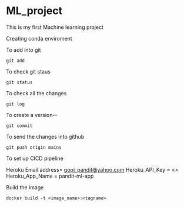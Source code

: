 # ML_project
This is my first Machine learning project


Creating conda enviroment

To add into git
```
git add
```

To check git staus
```
git status
```

To check all the changes
```
git log
```

To create a version--
```
git commit
```
To send the changes into github

```
git push origin mains
```

To set up CICD pipeline

Heroku Email address=  gopi_pandit@yahoo.com
Heroku_API_Key =  <>
Heroku_App_Name = pandit-ml-app


Build the image
```
docker build -t <image_name>:<tagname>
```
